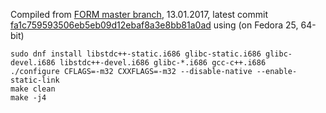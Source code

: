 Compiled from [FORM master branch](https://github.com/vermaseren/form/commits/master), 13.01.2017, latest commit [fa1c759593506eb5eb09d12ebaf8a3e8bb81a0ad](https://github.com/vermaseren/form/commit/fa1c759593506eb5eb09d12ebaf8a3e8bb81a0ad) using (on Fedora 25, 64-bit)

```
sudo dnf install libstdc++-static.i686 glibc-static.i686 glibc-devel.i686 libstdc++-devel.i686 glibc-*.i686 gcc-c++.i686
./configure CFLAGS=-m32 CXXFLAGS=-m32 --disable-native --enable-static-link
make clean
make -j4
```
